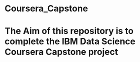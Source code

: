 # Coursera_Capstone
# The Aim of this repository is to complete the IBM Data Science Coursera Capstone project

